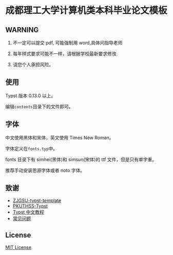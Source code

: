 # 成都理工大学计算机类本科毕业论文模板

## WARNING

1. 不一定可以提交 pdf, 可能强制用 word,具体问指导老师

2. 每年样式要求可能不一样，请根据学校最新要求修改

3. 请您个人承担风险。

## 使用

Typst 版本 0.13.0 以上。

编辑`contents`目录下的文件即可。

## 字体

中文使用黑体和宋体，英文使用 Times New Roman。

字体定义在`fonts.typ`中。

fonts 目录下有 simhei(黑体)和 simsun(宋体)的 ttf 文件，但是只有单字重。

推荐手动安装思源字体或者 noto 字体。

## 致谢

- [ZJGSU-typst-template](https://github.com/jujimeizuo/ZJSU-typst-template/tree/master)
- [PKUTHSS-Typst](https://github.com/pku-typst/pkuthss-typst)
- [Typst 中文教程](https://tutorial.typst.dev/)
- [常见问题](https://guide.typst.dev/FAQ.html)

## License

[MIT License](./LICENSE)
